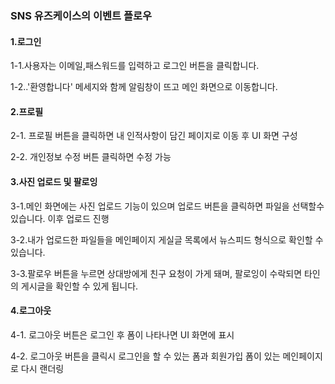 ### SNS 유즈케이스의 이벤트 플로우

#### 1.로그인

1-1.사용자는 이메일,패스워드를 입력하고 로그인 버튼을 클릭합니다.

1-2..'환영합니다' 메세지와 함께 알림창이 뜨고 메인 화면으로 이동합니다.

#### 2.프로필

2-1. 프로필 버튼을 클릭하면 내 인적사항이 담긴 페이지로 이동 후 UI 화면 구성

2-2. 개인정보 수정 버튼 클릭하면 수정 가능 

#### 3.사진 업로드 및 팔로잉

3-1.메인 화면에는 사진 업로드 기능이 있으며 업로드 버튼을 클릭하면 파일을 선택할수 있습니다. 이후 업로드 진행

3-2.내가 업로드한 파일들을 메인페이지 게실글 목록에서 뉴스피드 형식으로 확인할 수 있습니다.

3-3.팔로우 버튼을 누르면 상대방에게 친구 요청이 가게 돼며, 팔로잉이 수락되면 타인의 게시글을 확인할 수 있게 됩니다.

#### 4.로그아웃

4-1. 로그아웃 버튼은 로그인 후 폼이 나타나면 UI 화면에 표시

4-2. 로그아웃 버튼을 클릭시 로그인을 할 수 있는 폼과 회원가입 폼이 있는 메인페이지로 다시 랜더링

